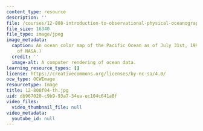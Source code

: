 ```yaml
---
content_type: resource
description: ''
file: /courses/12-808-introduction-to-observational-physical-oceanography-fall-2004/db967020c9b993a734eaec104c641a8f_12-808f04-th.jpg
file_size: 16340
file_type: image/jpeg
image_metadata:
  caption: An ocean color map of the Pacific Ocean as of July 31st, 1993. (Image courtesy
    of NASA.)
  credit: ''
  image-alt: A computer rendering of ocean data.
learning_resource_types: []
license: https://creativecommons.org/licenses/by-nc-sa/4.0/
ocw_type: OCWImage
resourcetype: Image
title: 12-808f04-th.jpg
uid: db967020-c9b9-93a7-34ea-ec104c641a8f
video_files:
  video_thumbnail_file: null
video_metadata:
  youtube_id: null
---
```

